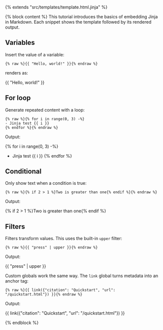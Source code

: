 {% extends "src/templates/template.html.jinja" %}

{% block content %}
This tutorial introduces the basics of embedding Jinja in Markdown. Each
snippet shows the template followed by its rendered output.

## Variables

Insert the value of a variable:

```jinja
{% raw %}{{ "Hello, world!" }}{% endraw %}
```

renders as:

{{ "Hello, world!" }}

## For loop

Generate repeated content with a loop:

```jinja
{% raw %}{% for i in range(0, 3) -%}
- Jinja test {{ i }}
{% endfor %}{% endraw %}
```

Output:

{% for i in range(0, 3) -%}
- Jinja test {{ i }}
{% endfor %}

## Conditional

Only show text when a condition is true:

```jinja
{% raw %}{% if 2 > 1 %}Two is greater than one{% endif %}{% endraw %}
```

Output:

{% if 2 > 1 %}Two is greater than one{% endif %}

## Filters

Filters transform values. This uses the built-in `upper` filter:

```jinja
{% raw %}{{ "press" | upper }}{% endraw %}
```

Output:

{{ "press" | upper }}

Custom globals work the same way. The `link` global turns metadata into an anchor tag:

```jinja
{% raw %}{{ link({"citation": "Quickstart", "url": "/quickstart.html"}) }}{% endraw %}
```

Output:

{{ link({"citation": "Quickstart", "url": "/quickstart.html"}) }}

{% endblock %}
